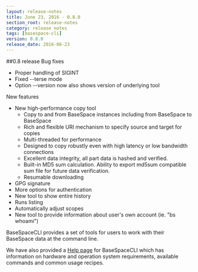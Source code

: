 ```yaml
---
layout: release-notes
title: June 23, 2016 - 0.8.0 
section_root: release-notes
category: release notes
tags: [basespace-cli]
version: 0.8.0
release_date: 2016-06-23
---
```


##0.8 release
Bug fixes

- Proper handling of SIGINT
- Fixed --terse mode
- Option --version now also shows version of underlying tool 

New features

- New high-performance copy tool
    - Copy to and from BaseSpace instances including from BaseSpace to BaseSpace
    - Rich and flexible URI mechanism to specify source and target for copies
    - Multi-threaded for performance
    - Designed to copy robustly even with high latency or low bandwidth connections
    - Excellent data integrity, all part data is hashed and verified.
    - Built-in MD5 sum calculation. Ability to export md5sum compatible sum file for future data verification.
    - Resumable downloading
- GPG signature
- More options for authentication
- New tool to show entire history
- Runs listing
- Automatically adjust scopes
- New tool to provide information about user's own account (ie. "bs whoami")

BaseSpaceCLI provides a set of tools for users to work with their BaseSpace data at the command line.

We have also provided a [Help page](https://help.basespace.illumina.com/articles/descriptive/basespace-cli/) for BaseSpaceCLI which has information on hardware and operation system requirements, available commands and common usage recipes.


